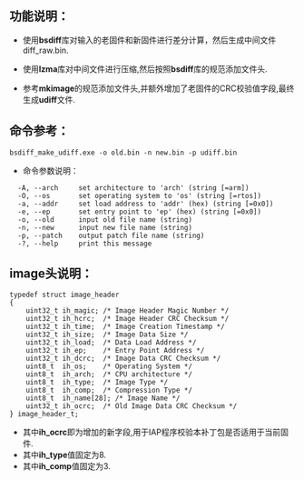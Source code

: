 ## 功能说明：

- 使用**bsdiff**库对输入的老固件和新固件进行差分计算，然后生成中间文件diff_raw.bin.

- 使用**lzma**库对中间文件进行压缩,然后按照**bsdiff**库的规范添加文件头.

- 参考**mkimage**的规范添加文件头,并额外增加了老固件的CRC校验值字段,最终生成**udiff**文件.


## 命令参考：

 `bsdiff_make_udiff.exe -o old.bin -n new.bin -p udiff.bin`

- 命令参数说明：

```
  -A, --arch     set architecture to 'arch' (string [=arm])
  -O, --os       set operating system to 'os' (string [=rtos])
  -a, --addr     set load address to 'addr' (hex) (string [=0x0])
  -e, --ep       set entry point to 'ep' (hex) (string [=0x0])
  -o, --old      input old file name (string)
  -n, --new      input new file name (string)
  -p, --patch    output patch file name (string)
  -?, --help     print this message
```


## image头说明：

```
typedef struct image_header
{
    uint32_t ih_magic; /* Image Header Magic Number */
    uint32_t ih_hcrc;  /* Image Header CRC Checksum */
    uint32_t ih_time;  /* Image Creation Timestamp */
    uint32_t ih_size;  /* Image Data Size */
    uint32_t ih_load;  /* Data Load Address */
    uint32_t ih_ep;    /* Entry Point Address */
    uint32_t ih_dcrc;  /* Image Data CRC Checksum */
    uint8_t  ih_os;    /* Operating System */
    uint8_t  ih_arch;  /* CPU architecture */
    uint8_t  ih_type;  /* Image Type */
    uint8_t  ih_comp;  /* Compression Type */
    uint8_t  ih_name[28]; /* Image Name */
    uint32_t ih_ocrc;  /* Old Image Data CRC Checksum */  
} image_header_t;
```

- 其中**ih_ocrc**即为增加的新字段,用于IAP程序校验本补丁包是否适用于当前固件.
- 其中**ih_type**值固定为8.
- 其中**ih_comp**值固定为3.
